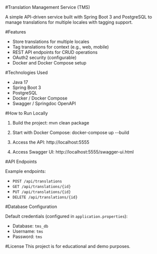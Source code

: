 #Translation Management Service (TMS)

A simple API-driven service built with Spring Boot 3 and PostgreSQL to manage translations for multiple locales with tagging support.

#Features
- Store translations for multiple locales
- Tag translations for context (e.g., web, mobile)
- REST API endpoints for CRUD operations
- OAuth2 security (configurable)
- Docker and Docker Compose setup

#Technologies Used
- Java 17
- Spring Boot 3
- PostgreSQL
- Docker / Docker Compose
- Swagger / Springdoc OpenAPI

#How to Run Locally

1. Build the project:
mvn clean package

2. Start with Docker Compose:
docker-compose up --build

3. Access the API:
http://localhost:5555

4. Access Swagger UI:
http://localhost:5555/swagger-ui.html

#API Endpoints

Example endpoints:

- `POST /api/translations`
- `GET /api/translations/{id}`
- `PUT /api/translations/{id}`
- `DELETE /api/translations/{id}`

#Database Configuration

Default credentials (configured in `application.properties`):
- Database: `tms_db`
- Username: `tms`
- Password: `tms`

#License
This project is for educational and demo purposes.
